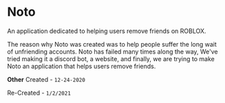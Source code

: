 # Noto
An application dedicated to helping users remove friends on ROBLOX. 

The reason why Noto was created was to help people suffer the long wait of unfriending accounts.
Noto has failed many times along the way, We've tried making it a discord bot, a website, and finally, we are trying to make Noto
an application that helps users remove friends.

**Other**
Created -  `12-24-2020`

Re-Created - `1/2/2021`
